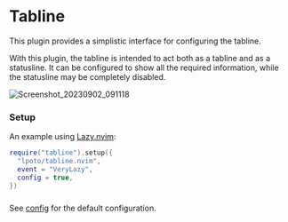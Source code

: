 # Tabline

This plugin provides a simplistic interface for configuring the tabline.

With this plugin, the tabline is intended to act both as a tabline and as a
statusline. It can be configured to show all the required information, while
the statusline may be completely disabled.

![Screenshot_20230902_091118](https://github.com/lpoto/tabline.nvim/assets/67372390/f00c347a-28e3-4c1b-a1ad-cdc5348018bf)

### Setup

An example using [Lazy.nvim](https://github.com/folke/lazy.nvim):

```lua
require("tabline").setup({
  "lpoto/tabline.nvim",
  event = "VeryLazy",
  config = true,
})
```

###

See [config](./lua/tabline/config.lua) for the default configuration.
